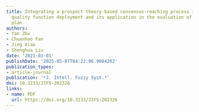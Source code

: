 ```yaml
---
title: Integrating a prospect theory-based consensus-reaching process into large-scale
  quality function deployment and its application in the evaluation of contingency
  plan
authors:
- Yan Zhu
- Chuanhao Fan
- Jing Xiao
- Shenghua Liu
date: '2021-01-01'
publishDate: '2025-05-07T04:22:06.908420Z'
publication_types:
- article-journal
publication: '*J. Intell. Fuzzy Syst.*'
doi: 10.3233/JIFS-202326
links:
- name: PDF
  url: https://doi.org/10.3233/JIFS-202326
---
```


